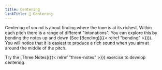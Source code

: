 ```yaml
---
title: Centering
linkTitle: 🔴 Centering
---
```


Centering of sound is about finding where the tone is at its richest. Within each pitch there is a range of different "intonations". You can explore this by bending the notes up and down (See [Bending]({{< relref "bending" >}})). You will notice that it is easiest to produce a rich sound when you aim at around the middle of the pitch.





 Try the [Three Notes]({{< relref "three-notes" >}}) exercise to develop centering.
